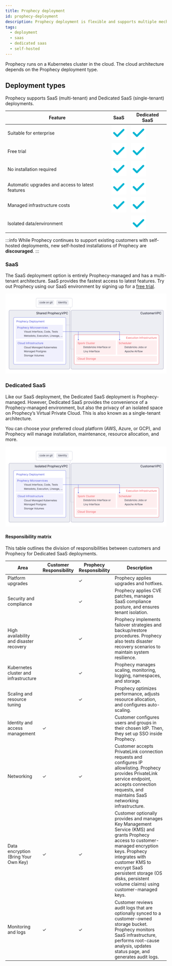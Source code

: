 ```yaml
---
title: Prophecy deployment
id: prophecy-deployment
description: Prophecy deployment is flexible and supports multiple mechanisms
tags:
  - deployment
  - saas
  - dedicated saas
  - self-hosted
---
```


Prophecy runs on a Kubernetes cluster in the cloud. The cloud architecture depends on the Prophecy deployment type.

## Deployment types

Prophecy supports SaaS (multi-tenant) and Dedicated SaaS (single-tenant) deployments.

| Feature                                          | SaaS                    | Dedicated SaaS          |
| ------------------------------------------------ | ----------------------- | ----------------------- |
| Suitable for enterprise                          | ![Tick](./img/tick.svg) | ![Tick](./img/tick.svg) |
| Free trial                                       | ![Tick](./img/tick.svg) | ![Tick](./img/tick.svg) |
| No installation required                         | ![Tick](./img/tick.svg) | ![Tick](./img/tick.svg) |
| Automatic upgrades and access to latest features | ![Tick](./img/tick.svg) | ![Tick](./img/tick.svg) |
| Managed infrastructure costs                     | ![Tick](./img/tick.svg) | ![Tick](./img/tick.svg) |
| Isolated data/environment                        |                         | ![Tick](./img/tick.svg) |

:::info
While Prophecy continues to support existing customers with self-hosted deployments, new self-hosted installations of Prophecy are **discouraged**.
:::

### SaaS

The SaaS deployment option is entirely Prophecy-managed and has a multi-tenant architecture. SaaS provides the fastest access to latest features. Try out Prophecy using our SaaS environment by signing up for a [free trial](https://app.prophecy.io/metadata/auth/signup).

![SaaS VPC Architecture](img/arch_separate_vpc.png)

### Dedicated SaaS

Like our SaaS deployment, the Dedicated SaaS deployment is Prophecy-managed. However, Dedicated SaaS provides the convenience of a Prophecy-managed environment, but also the privacy of an isolated space on Prophecy’s Virtual Private Cloud. This is also known as a single-tenant architecture.

You can choose your preferred cloud platform (AWS, Azure, or GCP), and Prophecy will manage installation, maintenance, resource allocation, and more.

![Dedicated SaaS VPC Architecture](img/arch_dedicated_vpc.png)

#### Responsibility matrix

This table outlines the division of responsibilities between customers and Prophecy for Dedicated SaaS deployments.

| Area                                    | Customer Responsibility | Prophecy Responsibility | Description                                                                                                                                                                                                                                                                      |
| --------------------------------------- | ----------------------- | ----------------------- | -------------------------------------------------------------------------------------------------------------------------------------------------------------------------------------------------------------------------------------------------------------------------------- |
| Platform upgrades                       |                         | ✓                       | Prophecy applies upgrades and hotfixes.                                                                                                                                                                                                                                          |
| Security and compliance                 |                         | ✓                       | Prophecy applies CVE patches, manages SaaS compliance posture, and ensures tenant isolation.                                                                                                                                                                                     |
| High availability and disaster recovery |                         | ✓                       | Prophecy implements failover strategies and backup/restore procedures. Prophecy also tests disaster recovery scenarios to maintain system resilience.                                                                                                                            |
| Kubernetes cluster and infrastructure   |                         | ✓                       | Prophecy manages scaling, monitoring, logging, namespaces, and storage.                                                                                                                                                                                                          |
| Scaling and resource tuning             |                         | ✓                       | Prophecy optimizes performance, adjusts resource allocation, and configures auto-scaling.                                                                                                                                                                                        |
| Identity and access management          | ✓                       |                         | Customer configures users and groups in their chosen IdP. Then, they set up SSO inside Prophecy.                                                                                                                                                                                 |
| Networking                              | ✓                       | ✓                       | Customer accepts PrivateLink connection requests and configures IP allowlisting. Prophecy provides PrivateLink service endpoint, accepts connection requests, and maintains SaaS networking infrastructure.                                                                      |
| Data encryption (Bring Your Own Key)    | ✓                       | ✓                       | Customer optionally provides and manages Key Management Service (KMS) and grants Prophecy access to customer-managed encryption keys. Prophecy integrates with customer KMS to encrypt SaaS persistent storage (OS disks, persistent volume claims) using customer-managed keys. |
| Monitoring and logs                     | ✓                       | ✓                       | Customer reviews audit logs that are optionally synced to a customer-owned storage bucket. Prophecy monitors SaaS infrastructure, performs root-cause analysis, updates status page, and generates audit logs.                                                                   |
